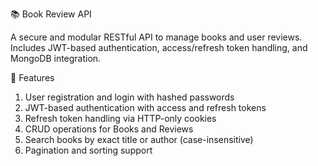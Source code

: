 📚 Book Review API

A secure and modular RESTful API to manage books and user reviews. Includes JWT-based authentication, access/refresh token handling, and MongoDB integration.

🚀 Features

1. User registration and login with hashed passwords
2. JWT-based authentication with access and refresh tokens
3. Refresh token handling via HTTP-only cookies
4. CRUD operations for Books and Reviews
5. Search books by exact title or author (case-insensitive)
6. Pagination and sorting support
